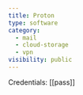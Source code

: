 ```yaml
---
title: Proton
type: software
category:
  - mail
  - cloud-storage
  - vpn
visibility: public
---
```

Credentials: [[pass]]
